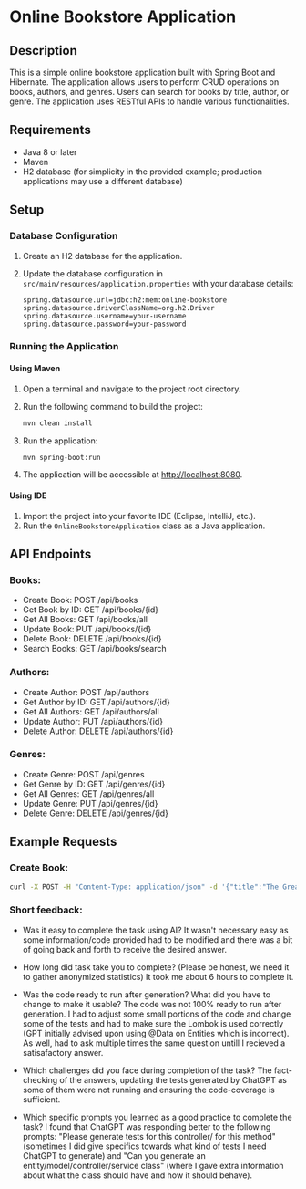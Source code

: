 # Online Bookstore Application

## Description
This is a simple online bookstore application built with Spring Boot and Hibernate. The application allows users to perform CRUD operations on books, authors, and genres. Users can search for books by title, author, or genre. The application uses RESTful APIs to handle various functionalities.

## Requirements
- Java 8 or later
- Maven
- H2 database (for simplicity in the provided example; production applications may use a different database)

## Setup
### Database Configuration
1. Create an H2 database for the application.
2. Update the database configuration in `src/main/resources/application.properties` with your database details:

    ```properties
    spring.datasource.url=jdbc:h2:mem:online-bookstore
    spring.datasource.driverClassName=org.h2.Driver
    spring.datasource.username=your-username
    spring.datasource.password=your-password
    ```

### Running the Application
#### Using Maven
1. Open a terminal and navigate to the project root directory.
2. Run the following command to build the project:

    ```bash
    mvn clean install
    ```

3. Run the application:

    ```bash
    mvn spring-boot:run
    ```

4. The application will be accessible at [http://localhost:8080](http://localhost:8080).

#### Using IDE
1. Import the project into your favorite IDE (Eclipse, IntelliJ, etc.).
2. Run the `OnlineBookstoreApplication` class as a Java application.

## API Endpoints
### Books:
- Create Book: POST /api/books
- Get Book by ID: GET /api/books/{id}
- Get All Books: GET /api/books/all
- Update Book: PUT /api/books/{id}
- Delete Book: DELETE /api/books/{id}
- Search Books: GET /api/books/search

### Authors:
- Create Author: POST /api/authors
- Get Author by ID: GET /api/authors/{id}
- Get All Authors: GET /api/authors/all
- Update Author: PUT /api/authors/{id}
- Delete Author: DELETE /api/authors/{id}

### Genres:
- Create Genre: POST /api/genres
- Get Genre by ID: GET /api/genres/{id}
- Get All Genres: GET /api/genres/all
- Update Genre: PUT /api/genres/{id}
- Delete Genre: DELETE /api/genres/{id}

## Example Requests
### Create Book:
```bash
curl -X POST -H "Content-Type: application/json" -d '{"title":"The Great Gatsby","authorId":1,"genreId":1,"price":20.0,"quantity":50}' http://localhost:8080/api/books
```

### Short feedback:

- Was it easy to complete the task using AI? 
It wasn't necessary easy as some information/code provided had to be modified and there was a bit of going back and forth to receive the desired answer.

- How long did task take you to complete? (Please be honest, we need it to gather anonymized statistics) 
It took me about 6 hours to complete it.

- Was the code ready to run after generation? What did you have to change to make it usable?
The code was not 100% ready to run after generation. I had to adjust some small portions of the code and change some of the tests and had to make sure the Lombok is used correctly (GPT initially advised upon using @Data on Entities which is incorrect). As well, had to ask multiple times the same question untill I recieved a satisafactory answer.

- Which challenges did you face during completion of the task? 
The fact-checking of the answers, updating the tests generated by ChatGPT as some of them were not running and ensuring the code-coverage is sufficient.

- Which specific prompts you learned as a good practice to complete the task? 
I found that ChatGPT was responding better to the following prompts: "Please generate tests for this controller/ for this method" (sometimes I did give specifics towards what kind of tests I need ChatGPT to generate) and "Can you generate an entity/model/controller/service class" (where I gave extra information about what the class should have and how it should behave).
